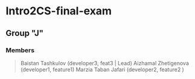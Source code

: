 # Intro2CS-final-exam

## Group "J"

### Members

> Baistan Tashkulov (developer3, feat3 | Lead)
> Aizhamal Zhetigenova (developer1, feature1)
> Marzia Taban Jafari (developer2, feature2 )

